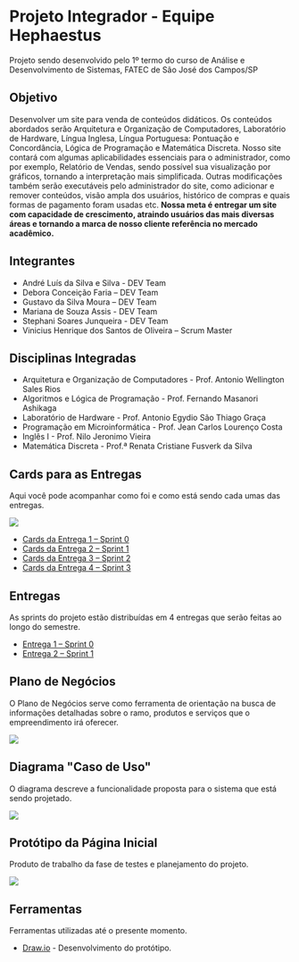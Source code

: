 

# Projeto Integrador - Equipe Hephaestus
Projeto sendo desenvolvido pelo 1º termo do curso de Análise e Desenvolvimento de Sistemas, FATEC de São José dos Campos/SP

## Objetivo
Desenvolver um site para venda de conteúdos didáticos. Os conteúdos abordados serão Arquitetura e Organização de Computadores, Laboratório de Hardware, Língua Inglesa, Língua Portuguesa: Pontuação e Concordância, Lógica de Programação e Matemática Discreta.  Nosso site contará com algumas aplicabilidades essenciais para o administrador, como por exemplo, Relatório de Vendas, sendo possível sua visualização por gráficos, tornando a interpretação mais simplificada. Outras modificações também serão executáveis pelo administrador do site, como adicionar e remover conteúdos, visão ampla dos usuários, histórico de compras e quais formas de pagamento foram usadas etc. 
**Nossa meta é entregar um site com capacidade de crescimento, atraindo usuários das mais diversas áreas e tornando a marca de nosso cliente referência no mercado acadêmico.**

## Integrantes
- André Luís da Silva e Silva - DEV Team
- Debora Conceição Faria – DEV Team
- Gustavo da Silva Moura – DEV Team
- Mariana de Souza Assis - DEV Team
- Stephani Soares Junqueira - DEV Team
- Vinicius Henrique dos Santos de Oliveira – Scrum Master

## Disciplinas Integradas
- Arquitetura e Organização de Computadores - Prof. Antonio Wellington Sales Rios   
- Algoritmos e Lógica de Programação - Prof. Fernando Masanori Ashikaga 
- Laboratório de Hardware - Prof. Antonio Egydio São Thiago Graça
- Programação em Microinformática - Prof. Jean Carlos Lourenço Costa
- Inglês I  - Prof. Nilo Jeronimo Vieira
-  Matemática Discreta  -  Prof.ª Renata Cristiane Fusverk da  Silva

## Cards para as Entregas
Aqui você pode acompanhar como foi e como está sendo cada umas das entregas.

![](https://github.com/AndreSilva358/Hephaestus---Projeto-Integrador/blob/Sprint-0/Sprint%200/Cards%20geral%201.png?raw=true)

- [Cards da Entrega 1 – Sprint 0]( https://github.com/AndreSilva358/Hephaestus---Projeto-Integrador/projects/2)
- [Cards da Entrega 2 – Sprint 1]( https://github.com/AndreSilva358/Hephaestus---Projeto-Integrador/projects/1)
- [Cards da Entrega 3 – Sprint 2]( https://github.com/AndreSilva358/Hephaestus---Projeto-Integrador/projects/3)
- [Cards da Entrega 4 – Sprint 3](https://github.com/AndreSilva358/Hephaestus---Projeto-Integrador/projects/4)


## Entregas
As sprints do projeto estão distribuídas em 4 entregas que serão feitas ao longo do semestre.

- [Entrega 1 – Sprint 0]( https://github.com/AndreSilva358/Hephaestus---Projeto-Integrador/tree/Sprint-0/Sprint%200)
- [Entrega 2 – Sprint 1]( https://github.com/AndreSilva358/Hephaestus---Projeto-Integrador/tree/Sprint-0/Sprint%201)


## Plano de Negócios
O Plano de Negócios serve como ferramenta de orientação na busca de informações detalhadas sobre o ramo, produtos e serviços que o empreendimento irá oferecer.

![](https://github.com/AndreSilva358/Hephaestus---Projeto-Integrador/blob/Sprint-0/Sprint%200/Plano%20de%20Neg%C3%B3cio.png?raw=true)

## Diagrama "Caso de Uso"
O diagrama descreve a funcionalidade proposta para o sistema que está sendo projetado.

![](https://github.com/AndreSilva358/Hephaestus---Projeto-Integrador/blob/Sprint-0/Sprint%200/Diagrama%20caso%20de%20uso.png?raw=true)

## Protótipo da Página Inicial
Produto de trabalho da fase de testes e planejamento do projeto.

![](https://github.com/AndreSilva358/Hephaestus---Projeto-Integrador/blob/Sprint-0/Sprint%200/P%C3%A1gina%20inicial.png?raw=true)

## Ferramentas
Ferramentas utilizadas até o presente momento.

- [Draw.io]( https://app.diagrams.net/) - Desenvolvimento do protótipo.

